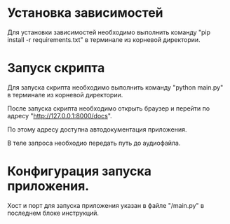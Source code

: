 # Установка зависимостей
Для установки зависимостей необходимо выполнить команду "pip install -r requirements.txt" в терминале из корневой директории.
# Запуск скрипта
Для запуска скрипта необходимо выполнить команду "python main.py" в терминале из корневой директории.

После запуска скрипта необходимо открыть браузер и перейти по адресу "http://127.0.0.1:8000/docs".

По этому адресу доступна автодокументация приложения.

В теле запроса необходио передать путь до аудиофайла.
# Конфигурация запуска приложения.
Хост и порт для запуска приложения указан в файле "/main.py" в последнем блоке инструкций.
